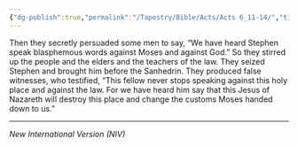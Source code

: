 ```yaml
---
{"dg-publish":true,"permalink":"/Tapestry/Bible/Acts/Acts 6_11-14/","title":"Acts 6:11-14","hide":true,"tags":["bible-verse","bible-verse"],"dgHomeLink":true,"dgShowLocalGraph":true,"dgEnableSearch":true}
---
```


Then they secretly persuaded some men to say, “We have heard Stephen speak blasphemous words against Moses and against God.”
So they stirred up the people and the elders and the teachers of the law. They seized Stephen and brought him before the Sanhedrin. They produced false witnesses, who testified, “This fellow never stops speaking against this holy place and against the law.  For we have heard him say that this Jesus of Nazareth will destroy this place and change the customs Moses handed down to us.”



---
*New International Version (NIV)*